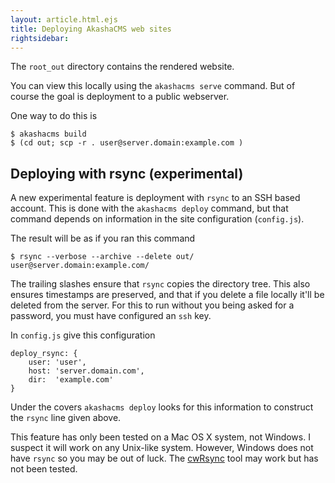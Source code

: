 ```yaml
---
layout: article.html.ejs
title: Deploying AkashaCMS web sites
rightsidebar:
---
```


The `root_out` directory contains the rendered website.

You can view this locally using the `akashacms serve` command.  But of course the goal is deployment to a public webserver.

One way to do this is

    $ akashacms build
    $ (cd out; scp -r . user@server.domain:example.com )

## Deploying with rsync (experimental) ##

A new experimental feature is deployment with `rsync` to an SSH based account.  This is done with the `akashacms deploy` command, but that command depends on information in the site configuration (`config.js`).

The result will be as if you ran this command

    $ rsync --verbose --archive --delete out/ user@server.domain:example.com/

The trailing slashes ensure that `rsync` copies the directory tree.  This also ensures timestamps are preserved, and that if you delete a file locally it'll be deleted from the server.  For this to run without you being asked for a password, you must have configured an `ssh` key.

In `config.js` give this configuration

    deploy_rsync: {
        user: 'user',
        host: 'server.domain.com',
        dir:  'example.com'
    }

Under the covers `akashacms deploy` looks for this information to construct the `rsync` line given above.

This feature has only been tested on a Mac OS X system, not Windows.  I suspect it will work on any Unix-like system.  However, Windows does not have `rsync` so you may be out of luck.  The [cwRsync](http://www.rsync.net/resources/howto/windows_rsync.html) tool may work but has not been tested.